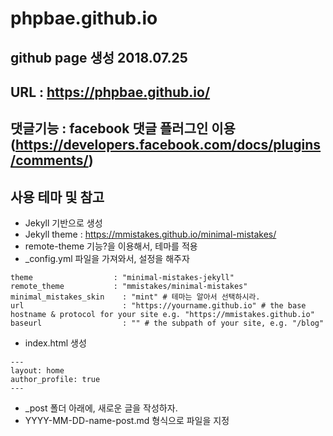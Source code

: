 # phpbae.github.io

## github page 생성 2018.07.25

## URL : https://phpbae.github.io/

## 댓글기능 : facebook 댓글 플러그인 이용(https://developers.facebook.com/docs/plugins/comments/)

## 사용 테마 및 참고
- Jekyll 기반으로 생성
- Jekyll theme : https://mmistakes.github.io/minimal-mistakes/  
- remote-theme 기능?을 이용해서, 테마를 적용
- _config.yml 파일을 가져와서, 설정을 해주자

```
theme                  : "minimal-mistakes-jekyll"
remote_theme           : "mmistakes/minimal-mistakes" 
minimal_mistakes_skin    : "mint" # 테마는 알아서 선택하시라.
url                      : "https://yourname.github.io" # the base hostname & protocol for your site e.g. "https://mmistakes.github.io"
baseurl                  : "" # the subpath of your site, e.g. "/blog"

```


- index.html 생성

```
---
layout: home
author_profile: true
---
```

- _post 폴더 아래에, 새로운 글을 작성하자.
- YYYY-MM-DD-name-post.md 형식으로 파일을 지정
